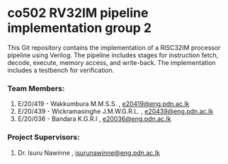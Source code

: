 # co502 RV32IM pipeline implementation group 2
This Git repository contains the implementation of a RISC32IM processor pipeline using Verilog. The pipeline includes stages for instruction fetch, decode, execute, memory access, and write-back. The implementation includes a testbench for verification.




 ### Team Members: 
1) E/20/419 - Wakkumbura M.M.S.S. , e20419@eng.pdn.ac.lk
2) E/20/439 - Wickramasinghe J.M.W.G.R.L. , e20439@eng.pdn.ac.lk
3) E/20/036 - Bandara K.G.R.I , e20036@eng.pdn.ac.lk 
 ### Project Supervisors: 
1) Dr. Isuru Nawinne , isurunawinne@eng.pdn.ac.lk

